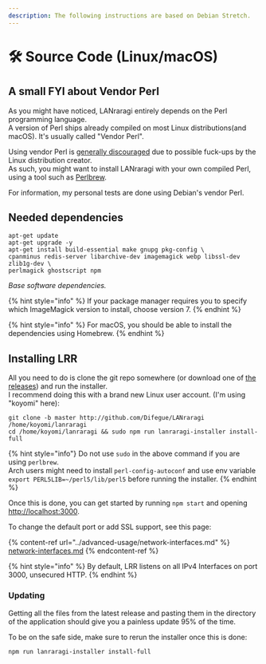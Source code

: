 ```yaml
---
description: The following instructions are based on Debian Stretch.
---
```


# 🛠 Source Code (Linux/macOS)

## A small FYI about Vendor Perl

As you might have noticed, LANraragi entirely depends on the Perl programming language.  
A version of Perl ships already compiled on most Linux distributions(and macOS). It's usually called "Vendor Perl".

Using vendor Perl is [generally discouraged](http://www.modernperlbooks.com/mt/2012/01/avoiding-the-vendor-perl-fad-diet.html) due to possible fuck-ups by the Linux distribution creator.  
As such, you might want to install LANraragi with your own compiled Perl, using a tool such as [Perlbrew](https://perlbrew.pl).

For information, my personal tests are done using Debian's vendor Perl.

## Needed dependencies

```
apt-get update
apt-get upgrade -y
apt-get install build-essential make gnupg pkg-config \
cpanminus redis-server libarchive-dev imagemagick webp libssl-dev zlib1g-dev \
perlmagick ghostscript npm
```

_Base software dependencies._

{% hint style="info" %}
If your package manager requires you to specify which ImageMagick version to install, choose version 7.
{% endhint %}

{% hint style="info" %}
For macOS, you should be able to install the dependencies using Homebrew.
{% endhint %}

## Installing LRR

All you need to do is clone the git repo somewhere (or download one of [the releases](https://github.com/Difegue/LANraragi/releases)) and run the installer.  
I recommend doing this with a brand new Linux user account. (I'm using "koyomi" here):

```
git clone -b master http://github.com/Difegue/LANraragi /home/koyomi/lanraragi
cd /home/koyomi/lanraragi && sudo npm run lanraragi-installer install-full
```

{% hint style="info"}
Do not use `sudo` in the above command if you are using `perlbrew`.  
Arch users might need to install `perl-config-autoconf` and use env variable `export PERL5LIB=~/perl5/lib/perl5` before running the installer.
{% endhint %}

Once this is done, you can get started by running `npm start` and opening [http://localhost:3000](http://localhost:3000).

To change the default port or add SSL support, see this page:

{% content-ref url="../advanced-usage/network-interfaces.md" %}
[network-interfaces.md](../advanced-usage/network-interfaces.md)
{% endcontent-ref %}

{% hint style="info" %}
By default, LRR listens on all IPv4 Interfaces on port 3000, unsecured HTTP.
{% endhint %}

### Updating

Getting all the files from the latest release and pasting them in the directory of the application should give you a painless update 95% of the time.

To be on the safe side, make sure to rerun the installer once this is done:

```bash
npm run lanraragi-installer install-full
```

